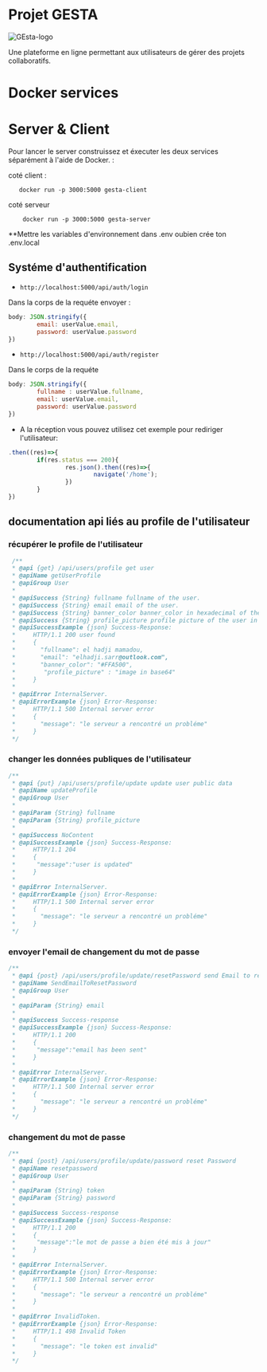 # Projet GESTA

![GEsta-logo](https://user-images.githubusercontent.com/67522046/234556224-f183a14a-a1f0-4ea5-b80b-ac57d4928b3e.png)

Une plateforme en ligne permettant aux utilisateurs de gérer des projets collaboratifs. 




# Docker services 
# Server & Client

Pour lancer le server construissez et éxecuter les deux services séparément à l'aide de Docker. :

coté client : 

```docker build -t gesta-client
   docker run -p 3000:5000 gesta-client

```

coté serveur

```docker build -t gesta-server
    docker run -p 3000:5000 gesta-server
```

**Mettre les variables d'environnement dans .env oubien crée ton .env.local

## Systéme d'authentification

* `http://localhost:5000/api/auth/login` 

Dans la corps de la requéte envoyer :

```javascript 
body: JSON.stringify({
        email: userValue.email,
        password: userValue.password
})       
```

* `http://localhost:5000/api/auth/register`

Dans le corps de la requéte

```javascript 
body: JSON.stringify({
        fullname : userValue.fullname,
        email: userValue.email,
        password: userValue.password
})
```

* A la réception vous pouvez utilisez cet exemple pour rediriger l'utilisateur:

```javascript
.then((res)=>{
        if(res.status === 200){
                res.json().then((res)=>{
                        navigate('/home');
                })
        }
})
```
## documentation api liés au profile de l'utilisateur

### récupérer le profile de l'utilisateur

```javascript
 /**
 * @api {get} /api/users/profile get user
 * @apiName getUserProfile
 * @apiGroup User
 *
 * @apiSuccess {String} fullname fullname of the user.
 * @apiSuccess {String} email email of the user.
 * @apiSuccess {String} banner_color banner_color in hexadecimal of the user profile.
 * @apiSuccess {String} profile_picture profile picture of the user in base64.
 * @apiSuccessExample {json} Success-Response:
 *     HTTP/1.1 200 user found
 *     {
 *       "fullname": el hadji mamadou,
 *       "email": "elhadji.sarr@outlook.com",
 *       "banner_color": "#FFA500",
 *        "profile_picture" : "image in base64"
 *     }
 *
 * @apiError InternalServer.
 * @apiErrorExample {json} Error-Response:
 *     HTTP/1.1 500 Internal server error
 *     {
 *       "message": "le serveur a rencontré un probléme"
 *     }
 */
```

### changer les données publiques de l'utilisateur

```javascript
/**
 * @api {put} /api/users/profile/update update user public data
 * @apiName updateProfile
 * @apiGroup User
 *
 * @apiParam {String} fullname
 * @apiParam {String} profile_picture
 *
 * @apiSuccess NoContent
 * @apiSuccessExample {json} Success-Response:
 *     HTTP/1.1 204 
 *     {
 *      "message":"user is updated"
 *     }
 *
 * @apiError InternalServer.
 * @apiErrorExample {json} Error-Response:
 *     HTTP/1.1 500 Internal server error
 *     {
 *       "message": "le serveur a rencontré un probléme"
 *     }
 */
```

### envoyer l'email de changement du mot de passe

```javascript
/**
 * @api {post} /api/users/profile/update/resetPassword send Email to reset password
 * @apiName SendEmailToResetPassword
 * @apiGroup User
 *
 * @apiParam {String} email
 *
 * @apiSuccess Success-response
 * @apiSuccessExample {json} Success-Response:
 *     HTTP/1.1 200 
 *     {
 *      "message":"email has been sent"
 *     }
 *
 * @apiError InternalServer.
 * @apiErrorExample {json} Error-Response:
 *     HTTP/1.1 500 Internal server error
 *     {
 *       "message": "le serveur a rencontré un probléme"
 *     }
 */
```

### changement du mot de passe

```javascript
/**
 * @api {post} /api/users/profile/update/password reset Password
 * @apiName resetpassword
 * @apiGroup User
 *
 * @apiParam {String} token
 * @apiParam {String} password
 *
 * @apiSuccess Success-response
 * @apiSuccessExample {json} Success-Response:
 *     HTTP/1.1 200 
 *     {
 *      "message":"le mot de passe a bien été mis à jour"
 *     }
 *
 * @apiError InternalServer.
 * @apiErrorExample {json} Error-Response:
 *     HTTP/1.1 500 Internal server error
 *     {
 *       "message": "le serveur a rencontré un probléme"
 *     }
 * 
 * @apiError InvalidToken.
 * @apiErrorExample {json} Error-Response:
 *     HTTP/1.1 498 Invalid Token
 *     {
 *       "message": "le token est invalid"
 *     }
 */
```
